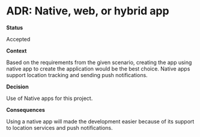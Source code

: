 # ADR: Native, web, or hybrid app

**Status**

Accepted

**Context**

Based on the requirements from the given scenario, creating the app using native app to create the application would be the best choice. Native apps support location tracking and sending push notifications.

**Decision**

Use of Native apps for this project.

**Consequences**

Using a native app will made the development easier because of its support to location services and push notifications.

